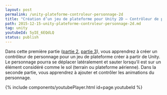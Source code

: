 ```yaml
---
layout: post
permalink: /unity-plateforme-controleur-personnage-2d
title: "Création d’un jeu de plateforme pour Unity 2D – Contrôleur de personnage (partie 1)"
path: 2015-12-15-unity-plateforme-controleur-personnage-2d.md
tag: unity
youtubeId: 5yIE_6EQdLQ
status: publish
---
```


Dans cette première partie ([partie 2](/unity-plateforme-controleur-personnage-animation-2d), [partie 3](/unity-plateforme-mobile-2d)), vous apprendrez à créer un contrôleur de personnage pour un jeu de plateforme créer à partir de Unity. Le personnage pourra se déplacer latéralement et sauter lorsqu’il est sur un élément considéré comme le sol (terrain ou plateforme aérienne). Dans la seconde partie, vous apprendrez à ajouter et contrôler les animations du personnage.


<!--<div class="toc" markdown="1">
<span class="gamma">Table des matières</span>
{:.no_toc}
* TOC
{:toc}
</div>
-->
{% include components/youtubePlayer.html id=page.youtubeId %}



